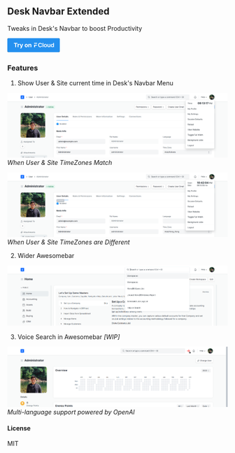 ## Desk Navbar Extended

Tweaks in Desk's Navbar to boost Productivity

[![Try on Frappe Cloud](./.github/assets/try-on-fc.png)](https://frappecloud.com/marketplace/apps/desk_navbar_extended?referrer=a6d8da54)

### Features

1. Show User & Site current time in Desk's Navbar Menu

![](./.github/assets/same-time_zone.png)
*When User & Site TimeZones Match*

![](./.github/assets/different-time_zone.png)
*When User & Site TimeZones are Different*

2. Wider Awesomebar

![](./.github/assets/wider-awesomebar.png)

3. Voice Search in Awesomebar _[WIP]_

![](./.github/assets/audio_search-awesomebar.png)
*Multi-language support powered by OpenAI*

#### License

MIT